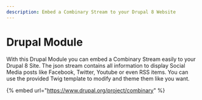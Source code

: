 ```yaml
---
description: Embed a Combinary Stream to your Drupal 8 Website
---
```


# Drupal Module

With this Drupal Module you can embed a Combinary Stream easily to your Drupal 8 Site. The json stream contains all information to display Social Media posts like Facebook, Twitter, Youtube or even RSS items. You can use the provided Twig template to modify and theme them like you want.

{% embed url="https://www.drupal.org/project/combinary" %}

